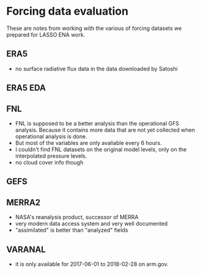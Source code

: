 # Forcing data evaluation

These are notes from working with the various of forcing datasets we prepared for LASSO ENA work.

## ERA5

- no surface radiative flux data in the data downloaded by Satoshi

## ERA5 EDA

## FNL

- FNL is supposed to be a better analysis than the operational GFS analysis. Because it contains more data that are not yet collected when operational analysis is done.
- But most of the variables are only avaliable every 6 hours.
- I couldn't find FNL datasets on the original model levels, only on the interpolated pressure levels.
- no cloud cover info though 

## GEFS


## MERRA2

- NASA's reanalysis product, successor of MERRA
- very modern data access system and very well documented
- "assimilated" is better than "analyzed" fields

## VARANAL

- it is only available for 2017-06-01 to 2018-02-28 on arm.gov.